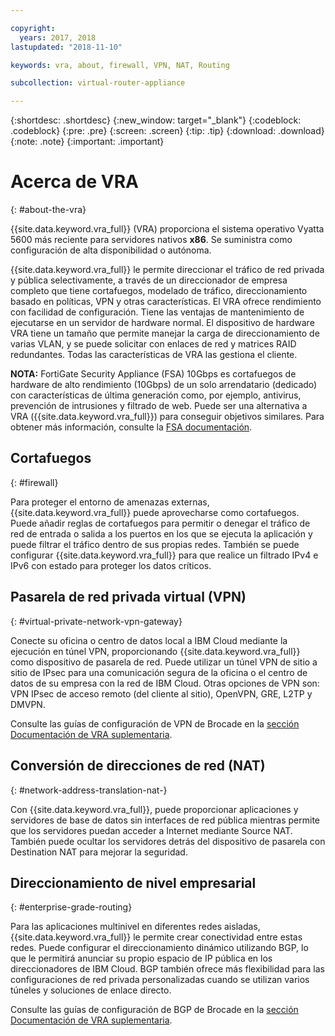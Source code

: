 ```yaml
---

copyright:
  years: 2017, 2018
lastupdated: "2018-11-10"

keywords: vra, about, firewall, VPN, NAT, Routing

subcollection: virtual-router-appliance

---
```


{:shortdesc: .shortdesc}
{:new_window: target="_blank"}
{:codeblock: .codeblock}
{:pre: .pre}
{:screen: .screen}
{:tip: .tip}
{:download: .download}
{:note: .note}
{:important: .important}

# Acerca de VRA
{: #about-the-vra}

{{site.data.keyword.vra_full}} (VRA) proporciona el sistema operativo Vyatta 5600 más reciente para servidores nativos **x86**. Se suministra como configuración de alta disponibilidad o autónoma.

{{site.data.keyword.vra_full}} le permite direccionar el tráfico de red privada y pública selectivamente, a través de un direccionador de empresa completo que tiene cortafuegos, modelado de tráfico, direccionamiento basado en políticas, VPN y otras características. El VRA ofrece rendimiento con facilidad de configuración. Tiene las ventajas de mantenimiento de ejecutarse en un servidor de hardware normal. El dispositivo de hardware VRA tiene un tamaño que permite manejar la carga de direccionamiento de varias VLAN, y se puede solicitar con enlaces de red y matrices RAID redundantes. Todas las características de VRA las gestiona el cliente.

**NOTA:** FortiGate Security Appliance (FSA) 10Gbps es cortafuegos de hardware de alto rendimiento (10Gbps) de un solo arrendatario (dedicado) con características de última generación como, por ejemplo, antivirus, prevención de intrusiones y filtrado de web. Puede ser una alternativa a VRA ({{site.data.keyword.vra_full}}) para conseguir objetivos similares. Para obtener más información, consulte la [FSA documentación](/docs/infrastructure/fortigate-10g?topic=fortigate-10g-getting-started).

## Cortafuegos
{: #firewall}

Para proteger el entorno de amenazas externas, {{site.data.keyword.vra_full}} puede aprovecharse como cortafuegos. Puede añadir reglas de cortafuegos para permitir o denegar el tráfico de red de entrada o salida a los puertos en los que se ejecuta la aplicación y puede filtrar el tráfico dentro de sus propias redes. También se puede configurar {{site.data.keyword.vra_full}} para que realice un filtrado IPv4 e IPv6 con estado para proteger los datos críticos.

## Pasarela de red privada virtual (VPN)
{: #virtual-private-network-vpn-gateway}

Conecte su oficina o centro de datos local a IBM Cloud mediante la ejecución en túnel VPN, proporcionando {{site.data.keyword.vra_full}} como dispositivo de pasarela de red. Puede utilizar un túnel VPN de sitio a sitio de IPsec para una comunicación segura de la oficina o el centro de datos de su empresa con la red de IBM Cloud. Otras opciones de VPN son: VPN IPsec de acceso remoto (del cliente al sitio), OpenVPN, GRE, L2TP y DMVPN.

Consulte las guías de configuración de VPN de Brocade en la [sección Documentación de VRA suplementaria](/docs/infrastructure/virtual-router-appliance?topic=virtual-router-appliance-supplemental-vra-documentation).

## Conversión de direcciones de red (NAT)
{: #network-address-translation-nat-}

Con {{site.data.keyword.vra_full}}, puede proporcionar aplicaciones y servidores de base de datos sin interfaces de red pública mientras permite que los servidores puedan acceder a Internet mediante Source NAT. También puede ocultar los servidores detrás del dispositivo de pasarela con Destination NAT para mejorar la seguridad.

## Direccionamiento de nivel empresarial
{: #enterprise-grade-routing}

Para las aplicaciones multinivel en diferentes redes aisladas, {{site.data.keyword.vra_full}} le permite crear conectividad entre estas redes. Puede configurar el direccionamiento dinámico utilizando BGP, lo que le permitirá anunciar su propio espacio de IP pública en los direccionadores de IBM Cloud. BGP también ofrece más flexibilidad para las configuraciones de red privada personalizadas cuando se utilizan varios túneles y soluciones de enlace directo.

Consulte las guías de configuración de BGP de Brocade en la [sección Documentación de VRA suplementaria](/docs/infrastructure/virtual-router-appliance?topic=virtual-router-appliance-supplemental-vra-documentation).
